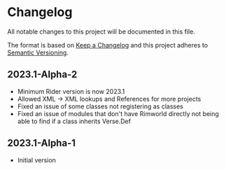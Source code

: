 # Changelog
All notable changes to this project will be documented in this file.

The format is based on [Keep a Changelog](http://keepachangelog.com/en/1.0.0/)
and this project adheres to [Semantic Versioning](http://semver.org/spec/v2.0.0.html).

## 2023.1-Alpha-2
 * Minimum Rider version is now 2023.1
 * Allowed XML -> XML lookups and References for more projects
 * Fixed an issue of some classes not registering as classes
 * Fixed an issue of modules that don't have Rimworld directly not being able to find if a class inherits Verse.Def

## 2023.1-Alpha-1
 * Initial version

